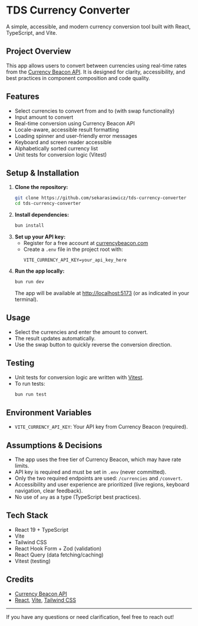 # TDS Currency Converter

A simple, accessible, and modern currency conversion tool built with React, TypeScript, and Vite.

## Project Overview
This app allows users to convert between currencies using real-time rates from the [Currency Beacon API](https://currencybeacon.com). It is designed for clarity, accessibility, and best practices in component composition and code quality.

## Features
- Select currencies to convert from and to (with swap functionality)
- Input amount to convert
- Real-time conversion using Currency Beacon API
- Locale-aware, accessible result formatting
- Loading spinner and user-friendly error messages
- Keyboard and screen reader accessible
- Alphabetically sorted currency list
- Unit tests for conversion logic (Vitest)

## Setup & Installation
1. **Clone the repository:**
   ```sh
   git clone https://github.com/sekarasiewicz/tds-currency-converter
   cd tds-currency-converter
   ```
2. **Install dependencies:**
   ```sh
   bun install
   ```
3. **Set up your API key:**
   - Register for a free account at [currencybeacon.com](https://currencybeacon.com/register)
   - Create a `.env` file in the project root with:
     ```env
     VITE_CURRENCY_API_KEY=your_api_key_here
     ```
4. **Run the app locally:**
   ```sh
   bun run dev
   ```
   The app will be available at [http://localhost:5173](http://localhost:5173) (or as indicated in your terminal).

## Usage
- Select the currencies and enter the amount to convert.
- The result updates automatically.
- Use the swap button to quickly reverse the conversion direction.

## Testing
- Unit tests for conversion logic are written with [Vitest](https://vitest.dev/).
- To run tests:
  ```sh
  bun run test
  ```

## Environment Variables
- `VITE_CURRENCY_API_KEY`: Your API key from Currency Beacon (required).

## Assumptions & Decisions
- The app uses the free tier of Currency Beacon, which may have rate limits.
- API key is required and must be set in `.env` (never committed).
- Only the two required endpoints are used: `/currencies` and `/convert`.
- Accessibility and user experience are prioritized (live regions, keyboard navigation, clear feedback).
- No use of `any` as a type (TypeScript best practices).

## Tech Stack
- React 19 + TypeScript
- Vite
- Tailwind CSS
- React Hook Form + Zod (validation)
- React Query (data fetching/caching)
- Vitest (testing)

## Credits
- [Currency Beacon API](https://currencybeacon.com)
- [React](https://react.dev/), [Vite](https://vitejs.dev/), [Tailwind CSS](https://tailwindcss.com/)

---

If you have any questions or need clarification, feel free to reach out!
